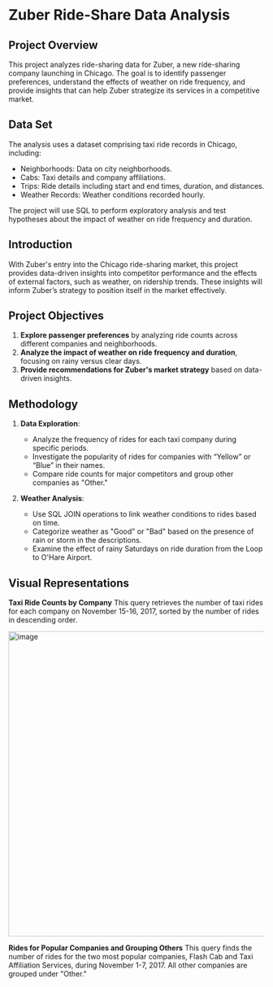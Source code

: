 # Zuber Ride-Share Data Analysis

## Project Overview
This project analyzes ride-sharing data for Zuber, a new ride-sharing company launching in Chicago. The goal is to identify passenger preferences, understand the effects of weather on ride frequency, and provide insights that can help Zuber strategize its services in a competitive market.

## Data Set
The analysis uses a dataset comprising taxi ride records in Chicago, including:

- Neighborhoods: Data on city neighborhoods.
- Cabs: Taxi details and company affiliations.
- Trips: Ride details including start and end times, duration, and distances.
- Weather Records: Weather conditions recorded hourly.

The project will use SQL to perform exploratory analysis and test hypotheses about the impact of weather on ride frequency and duration.

## Introduction
With Zuber's entry into the Chicago ride-sharing market, this project provides data-driven insights into competitor performance and the effects of external factors, such as weather, on ridership trends. These insights will inform Zuber’s strategy to position itself in the market effectively.

## Project Objectives
1. **Explore passenger preferences** by analyzing ride counts across different companies and neighborhoods.
2. **Analyze the impact of weather on ride frequency and duration**, focusing on rainy versus clear days.
3. **Provide recommendations for Zuber's market strategy** based on data-driven insights.

## Methodology 
1. **Data Exploration**:
    - Analyze the frequency of rides for each taxi company during specific periods.
    - Investigate the popularity of rides for companies with “Yellow” or “Blue” in their names.
    - Compare ride counts for major competitors and group other companies as "Other."

2. **Weather Analysis**:
    - Use SQL JOIN operations to link weather conditions to rides based on time.
    - Categorize weather as "Good" or "Bad" based on the presence of rain or storm in the descriptions.
    - Examine the effect of rainy Saturdays on ride duration from the Loop to O'Hare Airport.
  
## Visual Representations
**Taxi Ride Counts by Company**
This query retrieves the number of taxi rides for each company on November 15-16, 2017, sorted by the number of rides in descending order.

<img src="https://github.com/user-attachments/assets/669a4631-6058-4817-b559-9912d3b03a6b" width="600" alt="image" />

**Rides for Popular Companies and Grouping Others**
This query finds the number of rides for the two most popular companies, Flash Cab and Taxi Affiliation Services, during November 1-7, 2017. All other companies are grouped under "Other."

